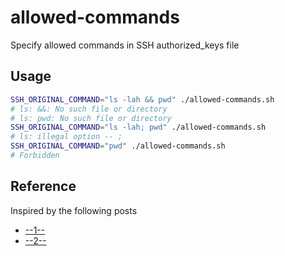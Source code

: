 # allowed-commands

Specify allowed commands in SSH authorized_keys file

## Usage

```bash
SSH_ORIGINAL_COMMAND="ls -lah && pwd" ./allowed-commands.sh
# ls: &&: No such file or directory
# ls: pwd: No such file or directory
SSH_ORIGINAL_COMMAND="ls -lah; pwd" ./allowed-commands.sh
# ls: illegal option -- ;
SSH_ORIGINAL_COMMAND="pwd" ./allowed-commands.sh
# Forbidden
```

## Reference

Inspired by the following posts
- [--1--](https://stackoverflow.com/a/402645/639133)
- [--2--](https://serverfault.com/a/803873/279654)


